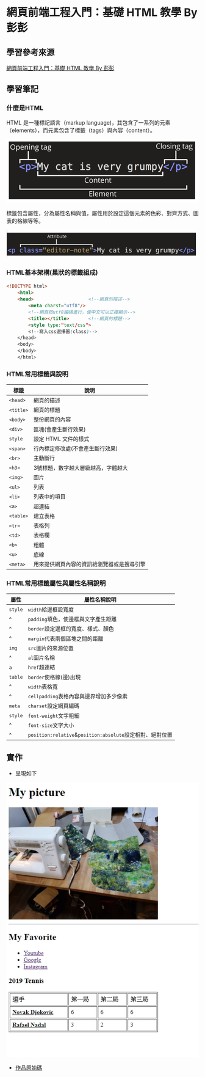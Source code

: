 # 網頁前端工程入門：基礎 HTML 教學 By 彭彭

## 學習參考來源

[網頁前端工程入門：基礎 HTML 教學 By 彭彭](https://www.youtube.com/watch?v=SRbewm2AUew&list=RDCMUCguZS-y7codLSt6vpkVdnKg&start_radio=1&t=1124)

## 學習筆記

### 什麼是HTML

HTML 是一種標記語言（markup language)，其包含了一系列的元素（elements），而元素包含了標籤（tags）與內容（content）。

![HTML元素的組成](/practices/01_html_basic/images/1598419854516.jpg)

標籤包含屬性，分為屬性名稱與值，屬性用於設定這個元素的色彩、對齊方式、圖表的格線等等。

![屬性與屬性名稱、值](/practices/01_html_basic/images/1598420547437.jpg)

### HTML基本架構(巢狀的標籤組成)

```html
<!DOCTYPE html>
    <html>
    <head>                    <!--網頁的描述-->
        <meta charst="utf8"/>
        <!--網頁按utf8編碼進行，使中文可以正確顯示-->
        <title></title>       <!--網頁的標題-->
        <style type:"text/css">
        <!--寫入css選擇器(class)-->
    </head>
    <body>
    </body>
    </html>
```

### HTML常用標籤與說明

標籤|說明
---|---|
`<head>`|網頁的描述
`<title>`|網頁的標題
`<body>`|整份網頁的內容
`<div>`|區塊(會產生斷行效果)
`style`|設定 HTML 文件的樣式
`<span>`|行內標定修改處(不會產生斷行效果)
`<br>`|主動斷行
`<h3>`|3號標題，數字越大層級越高，字體越大
`<img>`|圖片
`<ul>`|列表
`<li>`|列表中的項目
`<a>`|超連結
`<table>`|建立表格
`<tr>`|表格列
`<td>`|表格欄
`<b>`|粗體
`<u>`|底線
`<meta>`|用來提供網頁內容的資訊給瀏覽器或是搜尋引擎

### HTML常用標籤屬性與屬性名稱說明

屬性|屬性名稱說明
---|---|
`style`|`width`給邊框設寬度
^|`padding`填色，使邊框與文字產生距離
^|`border`設定邊框的寬度、樣式、顏色
^|`margin`代表兩個區塊之間的距離
`img`|`src`圖片的來源位置
^|`al`圖片名稱
`a`|`href`超連結
`table`|`border`使格線(邊)出現
^|`width`表格寬
^|`cellpadding`表格內容與邊界增加多少像素
`meta`|`charset`設定網頁編碼
`style`|`font-weight`文字粗細
^|`font-size`文字大小
^|`position:relative`&`position:absolute`設定相對、絕對位置

## 實作

- 呈現如下

![作品](/practices/01_html_basic/images/1598166291446.jpg)

- [作品原始碼](/practices/01_html_basic/homework/training1.html)

